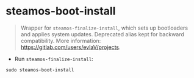 # steamos-boot-install

> Wrapper for `steamos-finalize-install`, which sets up bootloaders and applies system updates.
> Deprecated alias kept for backward compatibility.
> More information: <https://gitlab.com/users/evlaV/projects>.

- Run `steamos-finalize-install`:

`sudo steamos-boot-install`

